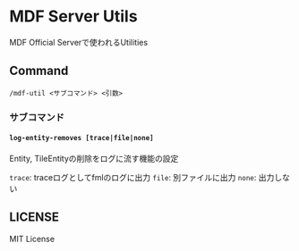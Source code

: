 # MDF Server Utils

MDF Official Serverで使われるUtilities

## Command

``/mdf-util <サブコマンド> <引数>``

### サブコマンド

#### ``log-entity-removes [trace|file|none]``

Entity, TileEntityの削除をログに流す機能の設定

`trace`: traceログとしてfmlのログに出力
`file`: 別ファイルに出力
`none`: 出力しない


## LICENSE

MIT License
